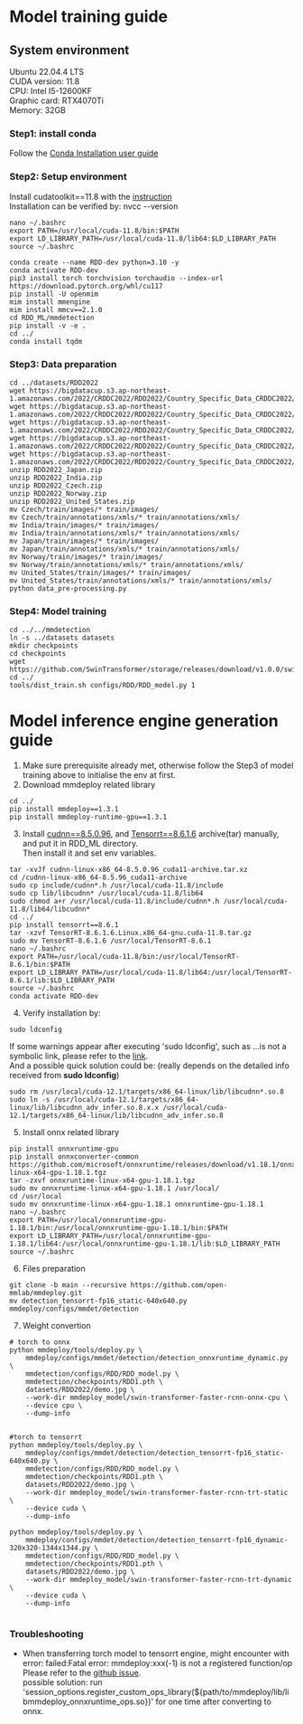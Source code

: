 # Model training guide

## **System environment**

Ubuntu 22.04.4 LTS\
CUDA version: 11.8\
CPU: Intel I5-12600KF\
Graphic card: RTX4070Ti\
Memory: 32GB

### Step1: install conda
Follow the [Conda Installation user guide](https://docs.conda.io/projects/conda/en/latest/user-guide/install/linux.html)
### Step2: Setup environment
Install cudatoolkit==11.8 with the [instruction](https://developer.nvidia.com/cuda-11-8-0-download-archive?target_os=Linux&target_arch=x86_64&Distribution=Ubuntu&target_version=22.04&target_type=runfile_local) \
Installation can be verified by: nvcc --version
```
nano ~/.bashrc
export PATH=/usr/local/cuda-11.8/bin:$PATH
export LD_LIBRARY_PATH=/usr/local/cuda-11.8/lib64:$LD_LIBRARY_PATH
source ~/.bashrc
```
```
conda create --name RDD-dev python=3.10 -y
conda activate RDD-dev
pip3 install torch torchvision torchaudio --index-url https://download.pytorch.org/whl/cu117
pip install -U openmim
mim install mmengine
mim install mmcv==2.1.0
cd RDD_ML/mmdetection
pip install -v -e .
cd ../
conda install tqdm
```

### Step3: Data preparation

```
cd ../datasets/RDD2022
wget https://bigdatacup.s3.ap-northeast-1.amazonaws.com/2022/CRDDC2022/RDD2022/Country_Specific_Data_CRDDC2022/RDD2022_Japan.zip
wget https://bigdatacup.s3.ap-northeast-1.amazonaws.com/2022/CRDDC2022/RDD2022/Country_Specific_Data_CRDDC2022/RDD2022_India.zip
wget https://bigdatacup.s3.ap-northeast-1.amazonaws.com/2022/CRDDC2022/RDD2022/Country_Specific_Data_CRDDC2022/RDD2022_Czech.zip
wget https://bigdatacup.s3.ap-northeast-1.amazonaws.com/2022/CRDDC2022/RDD2022/Country_Specific_Data_CRDDC2022/RDD2022_Norway.zip
wget https://bigdatacup.s3.ap-northeast-1.amazonaws.com/2022/CRDDC2022/RDD2022/Country_Specific_Data_CRDDC2022/RDD2022_United_States.zip
unzip RDD2022_Japan.zip
unzip RDD2022_India.zip
unzip RDD2022_Czech.zip
unzip RDD2022_Norway.zip
unzip RDD2022_United_States.zip
mv Czech/train/images/* train/images/
mv Czech/train/annotations/xmls/* train/annotations/xmls/
mv India/train/images/* train/images/
mv India/train/annotations/xmls/* train/annotations/xmls/
mv Japan/train/images/* train/images/
mv Japan/train/annotations/xmls/* train/annotations/xmls/
mv Norway/train/images/* train/images/
mv Norway/train/annotations/xmls/* train/annotations/xmls/
mv United_States/train/images/* train/images/
mv United_States/train/annotations/xmls/* train/annotations/xmls/
python data_pre-processing.py
```

### Step4: Model training

```
cd ../../mmdetection
ln -s ../datasets datasets
mkdir checkpoints
cd checkpoints
wget https://github.com/SwinTransformer/storage/releases/download/v1.0.0/swin_large_patch4_window7_224_22k.pth
cd ../
tools/dist_train.sh configs/RDD/RDD_model.py 1
```
# Model inference engine generation guide

1. Make sure prerequisite already met, otherwise follow the Step3 of model training above to initialise the env at first.
2. Download mmdeploy related library
```
cd ../
pip install mmdeploy==1.3.1
pip install mmdeploy-runtime-gpu==1.3.1
```
3. Install [cudnn==8.5.0.96](https://developer.nvidia.com/compute/cudnn/secure/8.5.0/local_installers/11.7/cudnn-linux-x86_64-8.5.0.96_cuda11-archive.tar.xz), and [Tensorrt==8.6.1.6](https://developer.nvidia.com/downloads/compute/machine-learning/tensorrt/secure/8.6.1/tars/TensorRT-8.6.1.6.Linux.x86_64-gnu.cuda-11.8.tar.gz) archive(tar) manually, and put it in RDD_ML directory. \
Then install it and set env variables.
```
tar -xvJf cudnn-linux-x86_64-8.5.0.96_cuda11-archive.tar.xz
cd /cudnn-linux-x86_64-8.5.96_cuda11-archive
sudo cp include/cudnn*.h /usr/local/cuda-11.8/include
sudo cp lib/libcudnn* /usr/local/cuda-11.8/lib64
sudo chmod a+r /usr/local/cuda-11.8/include/cudnn*.h /usr/local/cuda-11.8/lib64/libcudnn*
cd ../
pip install tensorrt==8.6.1
tar -xzvf TensorRT-8.6.1.6.Linux.x86_64-gnu.cuda-11.8.tar.gz
sudo mv TensorRT-8.6.1.6 /usr/local/TensorRT-8.6.1
nano ~/.bashrc
export PATH=/usr/local/cuda-11.8/bin:/usr/local/TensorRT-8.6.1/bin:$PATH
export LD_LIBRARY_PATH=/usr/local/cuda-11.8/lib64:/usr/local/TensorRT-8.6.1/lib:$LD_LIBRARY_PATH
source ~/.bashrc
conda activate RDD-dev
```
4. Verify installation by:
```
sudo ldconfig
```
If some warnings appear after executing 'sudo ldconfig', such as ...is not a symbolic link, please refer to the [link](https://queirozf.com/entries/installing-cuda-tk-and-tensorflow-on-a-clean-ubuntu-16-04-install#-sbin-ldconfig-real-usr-local-cuda-lib64-libcudnn-so-5-is-not-a-symbolic-link). \
And a possible quick solution could be: (really depends on the detailed info received from **sudo ldconfig**)
```
sudo rm /usr/local/cuda-12.1/targets/x86_64-linux/lib/libcudnn*.so.8
sudo ln -s /usr/local/cuda-12.1/targets/x86_64-linux/lib/libcudnn_adv_infer.so.8.x.x /usr/local/cuda-12.1/targets/x86_64-linux/lib/libcudnn_adv_infer.so.8
```
5. Install onnx related library
```
pip install onnxruntime-gpu
pip install onnxconverter-common
https://github.com/microsoft/onnxruntime/releases/download/v1.18.1/onnxruntime-linux-x64-gpu-1.18.1.tgz
tar -zxvf onnxruntime-linux-x64-gpu-1.18.1.tgz
sudo mv onnxruntime-linux-x64-gpu-1.18.1 /usr/local/
cd /usr/local
sudo mv onnxruntime-linux-x64-gpu-1.18.1 onnxruntime-gpu-1.18.1
nano ~/.bashrc
export PATH=/usr/local/onnxruntime-gpu-1.18.1/bin:/usr/local/onnxruntime-gpu-1.18.1/bin:$PATH
export LD_LIBRARY_PATH=/usr/local/onnxruntime-gpu-1.18.1/lib64:/usr/local/onnxruntime-gpu-1.18.1/lib:$LD_LIBRARY_PATH
source ~/.bashrc
```
6. Files preparation
```
git clone -b main --recursive https://github.com/open-mmlab/mmdeploy.git
mv detection_tensorrt-fp16_static-640x640.py mmdeploy/configs/mmdet/detection
```
7. Weight convertion

```
# torch to onnx
python mmdeploy/tools/deploy.py \
    mmdeploy/configs/mmdet/detection/detection_onnxruntime_dynamic.py \
    mmdetection/configs/RDD/RDD_model.py \
    mmdetection/checkpoints/RDD1.pth \
    datasets/RDD2022/demo.jpg \
    --work-dir mmdeploy_model/swin-transformer-faster-rcnn-onnx-cpu \
    --device cpu \
    --dump-info


#torch to tensorrt
python mmdeploy/tools/deploy.py \
    mmdeploy/configs/mmdet/detection/detection_tensorrt-fp16_static-640x640.py \
    mmdetection/configs/RDD/RDD_model.py \
    mmdetection/checkpoints/RDD1.pth \
    datasets/RDD2022/demo.jpg \
    --work-dir mmdeploy_model/swin-transformer-faster-rcnn-trt-static \
    --device cuda \
    --dump-info

python mmdeploy/tools/deploy.py \
    mmdeploy/configs/mmdet/detection/detection_tensorrt-fp16_dynamic-320x320-1344x1344.py \
    mmdetection/configs/RDD/RDD_model.py \
    mmdetection/checkpoints/RDD1.pth \
    datasets/RDD2022/demo.jpg \
    --work-dir mmdeploy_model/swin-transformer-faster-rcnn-trt-dynamic \
    --device cuda \
    --dump-info


```
### Troubleshooting
- When transferring torch model to tensorrt engine, might encounter with error: failed:Fatal error: mmdeploy:xxx(-1) is not a registered function/op \
Please refer to the [github issue](https://github.com/open-mmlab/mmdeploy/issues/2377). \
possible solution: run 'session_options.register_custom_ops_library(${path/to/mmdeploy/lib/libmmdeploy_onnxruntime_ops.so})' for one time after converting to onnx.

